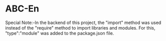 # ABC-En
Special Note:-In the backend of this project, the "import" method was used instead of the "require" method to import libraries and modules.
              For this, "type":"module" was added to the package.json file.
